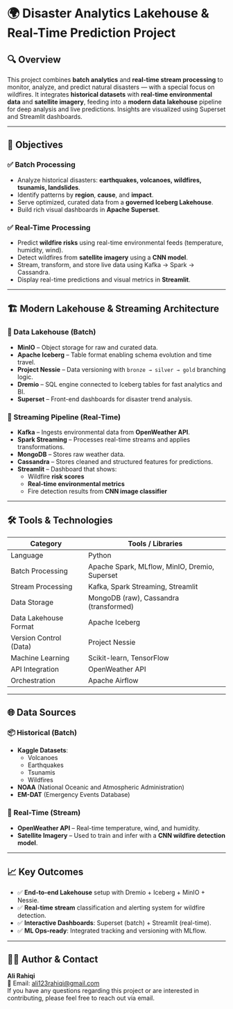 # 🌍 Disaster Analytics Lakehouse & Real-Time Prediction Project

## 🔍 Overview

This project combines **batch analytics** and **real-time stream processing** to monitor, analyze, and predict natural disasters — with a special focus on wildfires. It integrates **historical datasets** with **real-time environmental data** and **satellite imagery**, feeding into a **modern data lakehouse** pipeline for deep analysis and live predictions. Insights are visualized using Superset and Streamlit dashboards.

---

## 🎯 Objectives

### ✅ Batch Processing

- Analyze historical disasters: **earthquakes, volcanoes, wildfires, tsunamis, landslides**.
- Identify patterns by **region**, **cause**, and **impact**.
- Serve optimized, curated data from a **governed Iceberg Lakehouse**.
- Build rich visual dashboards in **Apache Superset**.

### ✅ Real-Time Processing

- Predict **wildfire risks** using real-time environmental feeds (temperature, humidity, wind).
- Detect wildfires from **satellite imagery** using a **CNN model**.
- Stream, transform, and store live data using Kafka → Spark → Cassandra.
- Display real-time predictions and visual metrics in **Streamlit**.

---

## 🏗️ Modern Lakehouse & Streaming Architecture

### 🔹 Data Lakehouse (Batch)

- **MinIO** – Object storage for raw and curated data.
- **Apache Iceberg** – Table format enabling schema evolution and time travel.
- **Project Nessie** – Data versioning with `bronze → silver → gold` branching logic.
- **Dremio** – SQL engine connected to Iceberg tables for fast analytics and BI.
- **Superset** – Front-end dashboards for disaster trend analysis.

### 🔹 Streaming Pipeline (Real-Time)

- **Kafka** – Ingests environmental data from **OpenWeather API**.
- **Spark Streaming** – Processes real-time streams and applies transformations.
- **MongoDB** – Stores raw weather data.
- **Cassandra** – Stores cleaned and structured features for predictions.
- **Streamlit** – Dashboard that shows:
  - Wildfire **risk scores**
  - **Real-time environmental metrics**
  - Fire detection results from **CNN image classifier**

---

## 🛠️ Tools & Technologies

| Category                 | Tools / Libraries                                |
|--------------------------|--------------------------------------------------|
| Language                 | Python                                           |
| Batch Processing         | Apache Spark, MLflow, MinIO, Dremio, Superset   |
| Stream Processing        | Kafka, Spark Streaming, Streamlit               |
| Data Storage             | MongoDB (raw), Cassandra (transformed)          |
| Data Lakehouse Format    | Apache Iceberg                                   |
| Version Control (Data)   | Project Nessie                                   |
| Machine Learning         | Scikit-learn, TensorFlow               |
| API Integration          | OpenWeather API                                 |
| Orchestration            | Apache Airflow                                  |

---

## 🌐 Data Sources

### 📦 Historical (Batch)

- **Kaggle Datasets**:
  - Volcanoes  
  - Earthquakes  
  - Tsunamis  
  - Wildfires  
- **NOAA** (National Oceanic and Atmospheric Administration)
- **EM-DAT** (Emergency Events Database)

### 🔁 Real-Time (Stream)

- **OpenWeather API** – Real-time temperature, wind, and humidity.
- **Satellite Imagery** – Used to train and infer with a **CNN wildfire detection model**.

---

## 📈 Key Outcomes

- ✅ **End-to-end Lakehouse** setup with Dremio + Iceberg + MinIO + Nessie.
- ✅ **Real-time stream** classification and alerting system for wildfire detection.
- ✅ **Interactive Dashboards**: Superset (batch) + Streamlit (real-time).
- ✅ **ML Ops-ready**: Integrated tracking and versioning with MLflow.

---

## 👨‍💻 Author & Contact

**Ali Rahiqi**  
📧 Email: [ali123rahiqi@gmail.com](mailto:ali123rahiqi@gmail.com)  
If you have any questions regarding this project or are interested in contributing, please feel free to reach out via email.  